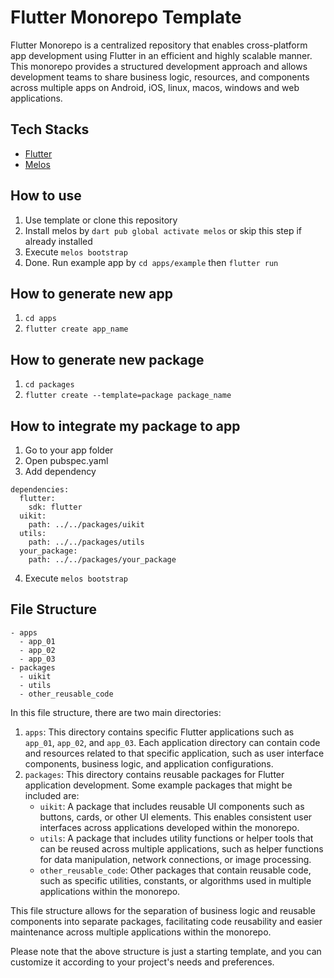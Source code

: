 # Flutter Monorepo Template
Flutter Monorepo is a centralized repository that enables cross-platform app development using Flutter in an efficient and highly scalable manner. This monorepo provides a structured development approach and allows development teams to share business logic, resources, and components across multiple apps on Android, iOS, linux, macos, windows and web applications.

## Tech Stacks
- [Flutter](https://flutter.dev/)
- [Melos](https://melos.invertase.dev/)

## How to use
1. Use template or clone this repository
2. Install melos by `dart pub global activate melos` or skip this step if already installed
3. Execute `melos bootstrap`
4. Done. Run example app by `cd apps/example` then `flutter run`

## How to generate new app
1. `cd apps`
2. `flutter create app_name`

## How to generate new package
1. `cd packages`
2. `flutter create --template=package package_name`

## How to integrate my package to app
1. Go to your app folder
2. Open pubspec.yaml
3. Add dependency 
```
dependencies:
  flutter:
    sdk: flutter
  uikit:
    path: ../../packages/uikit
  utils:
    path: ../../packages/utils
  your_package:
    path: ../../packages/your_package
```
4. Execute `melos bootstrap`

## File Structure
```
- apps
  - app_01
  - app_02
  - app_03
- packages
  - uikit
  - utils
  - other_reusable_code
```
In this file structure, there are two main directories:

1.  `apps`: This directory contains specific Flutter applications such as `app_01`, `app_02`, and `app_03`. Each application directory can contain code and resources related to that specific application, such as user interface components, business logic, and application configurations.
2.  `packages`: This directory contains reusable packages for Flutter application development. Some example packages that might be included are:
    -   `uikit`: A package that includes reusable UI components such as buttons, cards, or other UI elements. This enables consistent user interfaces across applications developed within the monorepo.
    -   `utils`: A package that includes utility functions or helper tools that can be reused across multiple applications, such as helper functions for data manipulation, network connections, or image processing.
    -   `other_reusable_code`: Other packages that contain reusable code, such as specific utilities, constants, or algorithms used in multiple applications within the monorepo.

This file structure allows for the separation of business logic and reusable components into separate packages, facilitating code reusability and easier maintenance across multiple applications within the monorepo.

Please note that the above structure is just a starting template, and you can customize it according to your project's needs and preferences.

